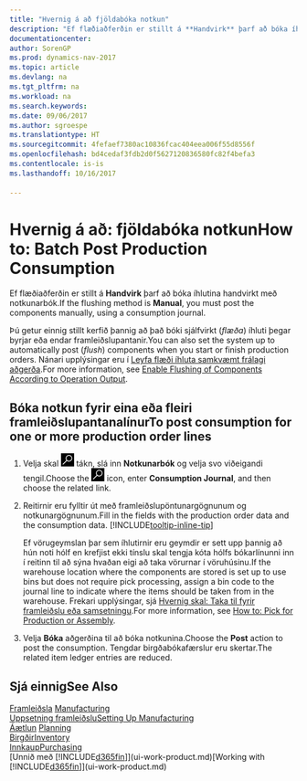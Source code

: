 ```yaml
---
title: "Hvernig á að fjöldabóka notkun"
description: "Ef flæðiaðferðin er stillt á **Handvirk** þarf að bóka íhlutina handvirkt með notkunarbók."
documentationcenter: 
author: SorenGP
ms.prod: dynamics-nav-2017
ms.topic: article
ms.devlang: na
ms.tgt_pltfrm: na
ms.workload: na
ms.search.keywords: 
ms.date: 09/06/2017
ms.author: sgroespe
ms.translationtype: HT
ms.sourcegitcommit: 4fefaef7380ac10836fcac404eea006f55d8556f
ms.openlocfilehash: bd4cedaf3fdb2d0f5627120836580fc82f4befa3
ms.contentlocale: is-is
ms.lasthandoff: 10/16/2017

---
```

# <a name="how-to-batch-post-production-consumption"></a><span data-ttu-id="b70b9-103">Hvernig á að: fjöldabóka notkun</span><span class="sxs-lookup"><span data-stu-id="b70b9-103">How to: Batch Post Production Consumption</span></span>
<span data-ttu-id="b70b9-104">Ef flæðiaðferðin er stillt á **Handvirk** þarf að bóka íhlutina handvirkt með notkunarbók.</span><span class="sxs-lookup"><span data-stu-id="b70b9-104">If the flushing method is **Manual**, you must post the components manually, using a consumption journal.</span></span>

<span data-ttu-id="b70b9-105">Þú getur einnig stillt kerfið þannig að það bóki sjálfvirkt (*flæða*) íhluti þegar byrjar eða endar framleiðslupantanir.</span><span class="sxs-lookup"><span data-stu-id="b70b9-105">You can also set the system up to automatically post (*flush*) components when you start or finish production orders.</span></span> <span data-ttu-id="b70b9-106">Nánari upplýsingar eru í [Leyfa flæði íhluta samkvæmt frálagi aðgerða](production-how-to-flush-components-according-to-operation-output.md).</span><span class="sxs-lookup"><span data-stu-id="b70b9-106">For more information, see [Enable Flushing of Components According to Operation Output](production-how-to-flush-components-according-to-operation-output.md).</span></span>

## <a name="to-post-consumption-for-one-or-more-production-order-lines"></a><span data-ttu-id="b70b9-107">Bóka notkun fyrir eina eða fleiri framleiðslupantanalínur</span><span class="sxs-lookup"><span data-stu-id="b70b9-107">To post consumption for one or more production order lines</span></span>  
1.  <span data-ttu-id="b70b9-108">Velja skal ![Leit að síðu eða skýrslu](media/ui-search/search_small.png "Leit að síðu eða skýrslu táknið") tákn, slá inn **Notkunarbók** og velja svo viðeigandi tengil.</span><span class="sxs-lookup"><span data-stu-id="b70b9-108">Choose the ![Search for Page or Report](media/ui-search/search_small.png "Search for Page or Report icon") icon, enter **Consumption Journal**, and then choose the related link.</span></span>  
2.  <span data-ttu-id="b70b9-109">Reitirnir eru fylltir út með framleiðslupöntunargögnunum og notkunargögnunum.</span><span class="sxs-lookup"><span data-stu-id="b70b9-109">Fill in the fields with the production order data and the consumption data.</span></span> [!INCLUDE[tooltip-inline-tip](includes/tooltip-inline-tip_md.md)]  

    <span data-ttu-id="b70b9-110">Ef vörugeymslan þar sem íhlutirnir eru geymdir er sett upp þannig að hún noti hólf en krefjist ekki tínslu skal tengja kóta hólfs bókarlínunni inn í reitinn til að sýna hvaðan eigi að taka vörurnar í vöruhúsinu.</span><span class="sxs-lookup"><span data-stu-id="b70b9-110">If the warehouse location where the components are stored is set up to use bins but does not require pick processing, assign a bin code to the journal line to indicate where the items should be taken from in the warehouse.</span></span> <span data-ttu-id="b70b9-111">Frekari upplýsingar, sjá [Hvernig skal: Taka til fyrir framleiðslu eða samsetningu](warehouse-how-to-pick-for-production.md).</span><span class="sxs-lookup"><span data-stu-id="b70b9-111">For more information, see [How to: Pick for Production or Assembly](warehouse-how-to-pick-for-production.md).</span></span>  
3.  <span data-ttu-id="b70b9-112">Velja **Bóka** aðgerðina til að bóka notkunina.</span><span class="sxs-lookup"><span data-stu-id="b70b9-112">Choose the **Post** action to post the consumption.</span></span> <span data-ttu-id="b70b9-113">Tengdar birgðabókafærslur eru skertar.</span><span class="sxs-lookup"><span data-stu-id="b70b9-113">The related item ledger entries are reduced.</span></span>

## <a name="see-also"></a><span data-ttu-id="b70b9-114">Sjá einnig</span><span class="sxs-lookup"><span data-stu-id="b70b9-114">See Also</span></span>  
<span data-ttu-id="b70b9-115">[Framleiðsla](production-manage-manufacturing.md)  </span><span class="sxs-lookup"><span data-stu-id="b70b9-115">[Manufacturing](production-manage-manufacturing.md)  </span></span>  
[<span data-ttu-id="b70b9-116">Uppsetning framleiðslu</span><span class="sxs-lookup"><span data-stu-id="b70b9-116">Setting Up Manufacturing</span></span>](production-configure-production-processes.md)  
<span data-ttu-id="b70b9-117">[Áætlun](production-planning.md)    </span><span class="sxs-lookup"><span data-stu-id="b70b9-117">[Planning](production-planning.md)    </span></span>  
[<span data-ttu-id="b70b9-118">Birgðir</span><span class="sxs-lookup"><span data-stu-id="b70b9-118">Inventory</span></span>](inventory-manage-inventory.md)  
[<span data-ttu-id="b70b9-119">Innkaup</span><span class="sxs-lookup"><span data-stu-id="b70b9-119">Purchasing</span></span>](purchasing-manage-purchasing.md)  
<span data-ttu-id="b70b9-120">[Unnið með [!INCLUDE[d365fin](includes/d365fin_md.md)]](ui-work-product.md)</span><span class="sxs-lookup"><span data-stu-id="b70b9-120">[Working with [!INCLUDE[d365fin](includes/d365fin_md.md)]](ui-work-product.md)</span></span>


